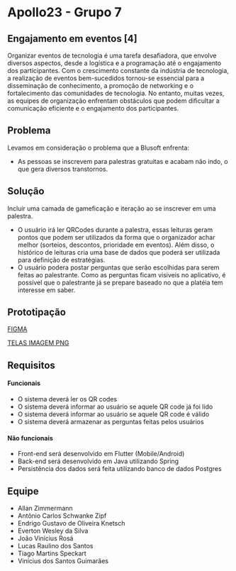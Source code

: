 
# Apollo23 - Grupo 7

## Engajamento em eventos [4] 

Organizar eventos de tecnologia é uma tarefa desafiadora, que envolve diversos aspectos, desde a logística e a programação até o engajamento dos participantes. Com o crescimento constante da indústria de tecnologia, a realização de eventos bem-sucedidos tornou-se essencial para a disseminação de conhecimento, a promoção de networking e o fortalecimento das comunidades de tecnologia. No entanto, muitas vezes, as equipes de organização enfrentam obstáculos que podem dificultar a comunicação eficiente e o engajamento dos participantes.

## Problema

Levamos em consideração o problema que a Blusoft enfrenta:
* As pessoas se inscrevem para palestras gratuitas e acabam não indo, o que gera diversos transtornos.

## Solução

Incluir uma camada de gameficação e iteração ao se inscrever em uma palestra.

* O usuário irá ler QRCodes durante a palestra, essas leituras geram pontos que podem ser utilizados da forma que o organizador achar melhor (sorteios, descontos, prioridade em eventos). Além disso, o histórico de leituras cria uma base de dados que poderá ser utilizada para definição de estratégias.
* O usuário podera postar perguntas que serão escolhidas para serem feitas ao palestrante. Como as perguntas ficam visiveis no aplicativo, é possível que o palestrante já se prepare baseado no que a platéia tem interesse em saber.

## Prototipação
[FIGMA](https://www.figma.com/file/aWGcKf3YTUa0rftvKffON3/telas?type=design&node-id=0-1&mode=design&t=2gJd1BDUM5JiBfKI-0)

[TELAS IMAGEM PNG](https://drive.google.com/file/d/1SSvon0sl6rdno8qCs9r42tzvduIxA7sq/view?usp=drive_link)


## Requisitos

#### Funcionais
* O sistema deverá ler os QR codes
* O sistema deverá informar ao usuário se aquele QR code já foi lido
* O sistema deverá informar ao usuário se aquele QR code é válido
* O sistema deverá armazenar as perguntas feitas pelos usuários

#### Não funcionais
* Front-end será desenvolvido em Flutter (Mobile/Android)
* Back-end será desenvolvido em Java utilizando Spring 
* Persistência dos dados será feita utilizando banco de dados Postgres


## Equipe
- Allan Zimmermann
- Antônio Carlos Schwanke Zipf
- Endrigo Gustavo de Oliveira Knetsch
- Everton Wesley da Silva
- João Vinícius Rosá
- Lucas Raulino dos Santos
- Tiago Martins Speckart
- Vinícius dos Santos Guimarães
